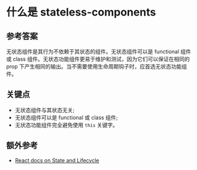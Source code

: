 # 什么是 stateless-components

## 参考答案

无状态组件是其行为不依赖于其状态的组件。无状态组件可以是 functional 组件或 class 组件。无状态功能组件更易于维护和测试，因为它们可以保证在相同的 prop 下产生相同的输出。当不需要使用生命周期钩子时，应首选无状态功能组件。

## 关键点

* 无状态组件与其状态无关;
* 无状态组件可以是 functional 或 class 组件;
* 无状态功能组件完全避免使用 `this` 关键字。

## 额外参考

* [React docs on State and Lifecycle](https://reactjs.org/docs/state-and-lifecycle.html)

<!-- tags: (react,javascript) -->

<!-- expertise: (0) -->
